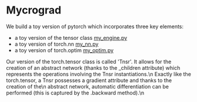# Mycrograd

We build a toy version of pytorch which incorporates three key elements: 
- a toy version of the tensor class [my_engine.py](https://github.com/Charles-Marteau/Mycrograd/blob/main/my_engine.py)
- a toy version of torch.nn [my_nn.py](https://github.com/Charles-Marteau/Mycrograd/blob/main/my_nn.py)
- a toy version of torch.optim [my_optim.py](https://github.com/Charles-Marteau/Mycrograd/blob/main/my_optim.py)

Our version of the torch.tensor class is called 'Tnsr'. It allows for the creation of an abstract network
(thanks to the _children attribute) which represents the operations involving the Tnsr instantiations.\n
Exactly like the torch.tensor, a Tnsr possesses a gradient attribute and thanks to the creation of the\n
abstract network, automatic differentiation can be performed (this is captured by the .backward method).\n
